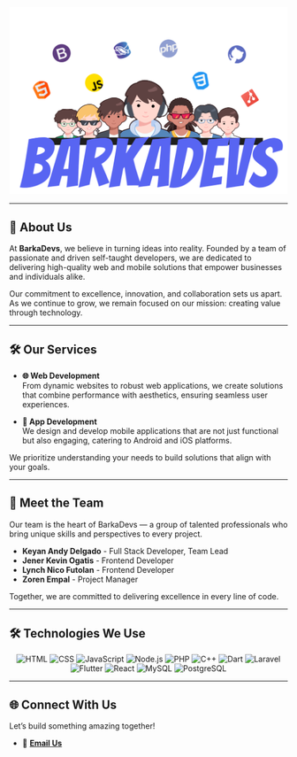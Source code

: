 <!-- Replace "barkadevs-logo.jpg" with your actual image file name -->
<div align="center">
  <img src="logo.png" alt="BarkaDevs Logo"/>
</div>

---

## 🌟 About Us

At **BarkaDevs**, we believe in turning ideas into reality. Founded by a team of passionate and driven self-taught developers, we are dedicated to delivering high-quality web and mobile solutions that empower businesses and individuals alike.  

Our commitment to excellence, innovation, and collaboration sets us apart. As we continue to grow, we remain focused on our mission: creating value through technology.

---

## 🛠️ Our Services

- **🌐 Web Development**  
  From dynamic websites to robust web applications, we create solutions that combine performance with aesthetics, ensuring seamless user experiences.  

- **📱 App Development**  
  We design and develop mobile applications that are not just functional but also engaging, catering to Android and iOS platforms.  

We prioritize understanding your needs to build solutions that align with your goals.

---

## 👥 Meet the Team

Our team is the heart of BarkaDevs — a group of talented professionals who bring unique skills and perspectives to every project.

- **Keyan Andy Delgado** - Full Stack Developer, Team Lead  
- **Jener Kevin Ogatis** - Frontend Developer  
- **Lynch Nico Futolan** - Frontend Developer  
- **Zoren Empal** - Project Manager  

Together, we are committed to delivering excellence in every line of code.

---

## 🛠️ Technologies We Use

<div align="center">
  <img src="https://cdn.jsdelivr.net/gh/devicons/devicon/icons/html5/html5-original.svg" alt="HTML" width="50" height="50"/> 
  <img src="https://cdn.jsdelivr.net/gh/devicons/devicon/icons/css3/css3-original.svg" alt="CSS" width="50" height="50"/> 
  <img src="https://cdn.jsdelivr.net/gh/devicons/devicon/icons/javascript/javascript-original.svg" alt="JavaScript" width="50" height="50"/> 
  <img src="https://cdn.jsdelivr.net/gh/devicons/devicon/icons/nodejs/nodejs-original.svg" alt="Node.js" width="50" height="50"/> 
  <img src="https://cdn.jsdelivr.net/gh/devicons/devicon/icons/php/php-original.svg" alt="PHP" width="50" height="50"/> 
  <img src="https://cdn.jsdelivr.net/gh/devicons/devicon/icons/cplusplus/cplusplus-original.svg" alt="C++" width="50" height="50"/> 
  <img src="https://cdn.jsdelivr.net/gh/devicons/devicon/icons/dart/dart-original.svg" alt="Dart" width="50" height="50"/> 
  <img src="https://cdn.jsdelivr.net/gh/devicons/devicon/icons/laravel/laravel-plain.svg" alt="Laravel" width="50" height="50"/> 
  <img src="https://cdn.jsdelivr.net/gh/devicons/devicon/icons/flutter/flutter-original.svg" alt="Flutter" width="50" height="50"/> 
  <img src="https://cdn.jsdelivr.net/gh/devicons/devicon/icons/react/react-original.svg" alt="React" width="50" height="50"/> 
  <img src="https://cdn.jsdelivr.net/gh/devicons/devicon/icons/mysql/mysql-original.svg" alt="MySQL" width="50" height="50"/> 
  <img src="https://cdn.jsdelivr.net/gh/devicons/devicon/icons/postgresql/postgresql-original.svg" alt="PostgreSQL" width="50" height="50"/> 
</div>

---

## 🌐 Connect With Us

Let’s build something amazing together!  

- 📧 **[Email Us](mailto:barkadevszxc@gmail.com)**  
